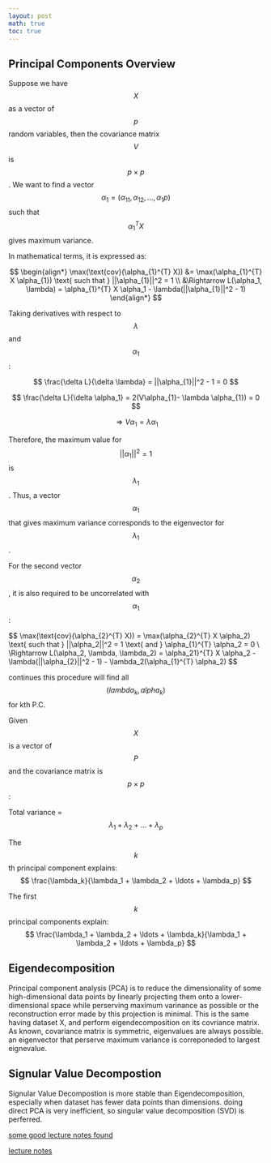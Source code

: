```yaml
---
layout: post
math: true
toc: true
---
```


## Principal Components Overview

Suppose we have $$ X $$ as a vector of $$p $$ random variables, then the covariance matrix $$ V$$ is $$ p \times p $$. 
We want to find a vector $$ \alpha_1 = (\alpha_11, \alpha_12, ..., \alpha_1p) $$ such that $$ \alpha_{1}^{T} X $$ gives maximum variance.

In mathematical terms, it is expressed as:

$$
\begin{align*}
\max(\text{cov}(\alpha_{1}^{T} X)) &= \max(\alpha_{1}^{T} X \alpha_{1}) \text{        such that } ||\alpha_{1}||^2 = 1 \\
&\Rightarrow L(\alpha_1, \lambda) = \alpha_{1}^{T} X \alpha_1 - \lambda(||\alpha_{1}||^2 - 1)
\end{align*}
$$

Taking derivatives with respect to $$ \lambda $$ and $$ \alpha_1$$:

$$
\frac{\delta L}{\delta \lambda} = ||\alpha_{1}||^2 - 1 = 0 
$$

$$
\frac{\delta L}{\delta \alpha_1} = 2(V\alpha_{1}- \lambda \alpha_{1}) = 0 
$$

$$
\Rightarrow V\alpha_{1} = \lambda \alpha_{1}
$$

Therefore, the maximum value for $$ ||\alpha_1||^2 = 1 $$ is $$ \lambda_1 $$. 
Thus, a vector $$ \alpha_1 $$ that gives maximum variance corresponds to the eigenvector for $$ \lambda_1 $$.

For the second vector $$ \alpha_2 $$, it is also required to be uncorrelated with $$ \alpha_1 $$:

$$
\max(\text{cov}(\alpha_{2}^{T} X)) = \max(\alpha_{2}^{T} X \alpha_2) \text{        such that } ||\alpha_2||^2 = 1 \text{ and } \alpha_{1}^{T} \alpha_2 = 0 \\
\Rightarrow L(\alpha_2, \lambda, \lambda_2) = \alpha_21}^{T} X \alpha_2 - \lambda(||\alpha_{2}||^2 - 1) - \lambda_2(\alpha_{1}^{T} \alpha_2)
$$

continues this procedure will find all $$(lambda_k, alpha_k)$$ for kth P.C. 


Given $$ X $$ is a vector of $$ P $$ and the covariance matrix is $$ p \times p $$:

Total variance = $$ \lambda_1 + \lambda_2 + \ldots + \lambda_p $$

The $$ k $$th principal component explains: $$ \frac{\lambda_k}{\lambda_1 + \lambda_2 + \ldots + \lambda_p} $$

The first $$ k $$ principal components explain: $$ \frac{\lambda_1 + \lambda_2 + \ldots + \lambda_k}{\lambda_1 + \lambda_2 + \ldots + \lambda_p} $$

## Eigendecomposition
Principal component analysis (PCA) is to reduce the dimensionality of some high-dimensional data points by linearly projecting 
them onto a lower-dimensional space while perserving maximum varinance as possible or the reconstruction error made by this projection is minimal.
This is the same having dataset X, and perform eigendecomposition on its covriance matrix. As known, covariance matrix is symmetric, 
eigenvalues are always possible. an eigenvector that perserve maximum variance is correponeded to largest eignevalue. 

## Signular Value Decompostion
Signular Value Decompostion is more stable than Eigendecomposition, especially when dataset has fewer data points than dimensions. 
doing direct PCA is very inefficient, so singular value decomposition (SVD) is perferred. 

[some good lecture notes found](https://graphics.stanford.edu/courses/cs233-20-spring/ReferencedPapers/LectureNotes-PCA.pdf)

[lecture notes](https://people.tamu.edu/~sji/classes/PCA.pdf)
